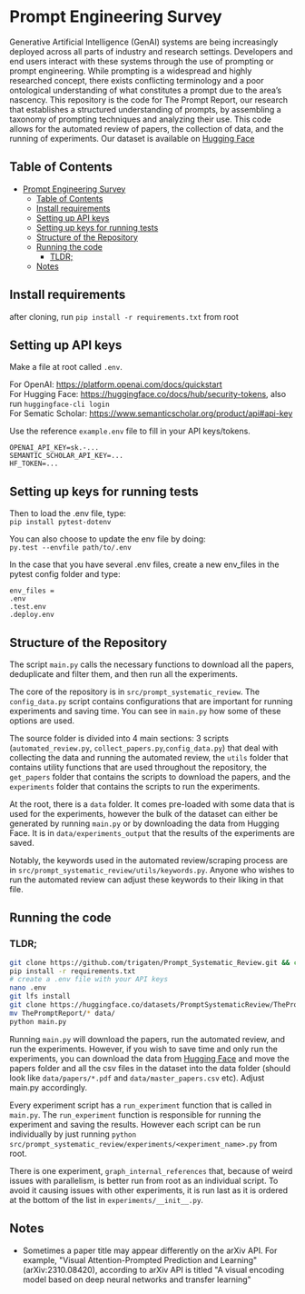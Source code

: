 # Prompt Engineering Survey
Generative Artificial Intelligence (GenAI) systems are being increasingly deployed across all parts of
industry and research settings. Developers and end users interact with these systems through the use of
prompting or prompt engineering. While prompting is a widespread and highly researched concept, there
exists conflicting terminology and a poor ontological understanding of what constitutes a prompt due to the
area’s nascency. This repository is the code for The Prompt Report, our research that establishes a structured 
understanding of prompts, by assembling a taxonomy of prompting techniques and analyzing their use. This code 
allows for the automated review of papers, the collection of data, and the running of experiments. Our dataset 
is available on [Hugging Face](https://huggingface.co/datasets/PromptSystematicReview/ThePromptReport)

## Table of Contents
- [Prompt Engineering Survey](#prompt-engineering-survey)
  - [Table of Contents](#table-of-contents)
  - [Install requirements](#install-requirements)
  - [Setting up API keys](#setting-up-api-keys)
  - [Setting up keys for running tests](#setting-up-keys-for-running-tests)
  - [Structure of the Repository](#structure-of-the-repository)
  - [Running the code](#running-the-code)
    - [TLDR;](#tldr)
  - [Notes](#notes)

## Install requirements

after cloning, run `pip install -r requirements.txt` from root

## Setting up API keys

Make a file at root called `.env`.

For OpenAI: https://platform.openai.com/docs/quickstart <br>
For Hugging Face: https://huggingface.co/docs/hub/security-tokens, also run `huggingface-cli login` <br>
For Sematic Scholar: https://www.semanticscholar.org/product/api#api-key  <br>

Use the reference `example.env` file to fill in your API keys/tokens. 
```
OPENAI_API_KEY=sk.-...
SEMANTIC_SCHOLAR_API_KEY=...
HF_TOKEN=...
```

## Setting up keys for running tests
Then to load the .env file, type: <br>
`pip install pytest-dotenv`

You can also choose to update the env file by doing: <br>
`py.test --envfile path/to/.env`

In the case that you have several .env files, create a new env_files in the pytest config folder and type:
```
env_files =
.env
.test.env
.deploy.env
```
## Structure of the Repository
The script `main.py` calls the necessary functions to download all the papers, deduplicate and filter them, and then run all the experiments. 

The core of the repository is in `src/prompt_systematic_review`. The `config_data.py` script contains configurations that are important for running experiments and saving time. You can see in `main.py` how some of these options are used. 

The source folder is divided into 4 main sections: 3 scripts (`automated_review.py`, `collect_papers.py`,`config_data.py`) that deal with collecting the data and running the automated review, the `utils` folder that contains utility functions that are used throughout the repository, the `get_papers` folder that contains the scripts to download the papers, and the `experiments` folder that contains the scripts to run the experiments. 

At the root, there is a `data` folder. It comes pre-loaded with some data that is used for the experiments, however the bulk of the dataset can either be generated by running `main.py` or by downloading the data from Hugging Face. It is in `data/experiments_output` that the results of the experiments are saved.

Notably, the keywords used in the automated review/scraping process are in `src/prompt_systematic_review/utils/keywords.py`. Anyone who wishes to run the automated review can adjust these keywords to their liking in that file. 

## Running the code

### TLDR;
```bash
git clone https://github.com/trigaten/Prompt_Systematic_Review.git && cd Prompt_Systematic_Review
pip install -r requirements.txt
# create a .env file with your API keys
nano .env
git lfs install
git clone https://huggingface.co/datasets/PromptSystematicReview/ThePromptReport
mv ThePromptReport/* data/
python main.py
```

Running `main.py` will download the papers, run the automated review, and run the experiments.
However, if you wish to save time and only run the experiments, you can download the data from [Hugging Face](https://huggingface.co/datasets/PromptSystematicReview/ThePromptReport) and move the papers folder and all the csv files in the dataset into the data folder (should look like `data/papers/*.pdf` and `data/master_papers.csv` etc). Adjust main.py accordingly. 

Every experiment script has a `run_experiment` function that is called in `main.py`. The `run_experiment` function is responsible for running the experiment and saving the results. However each script can be run individually by just running `python src/prompt_systematic_review/experiments/<experiment_name>.py` from root. 

There is one experiment, `graph_internal_references` that, because of weird issues with parallelism, is better run from root as an individual script. To avoid it causing issues with other experiments, it is run last as it is ordered at the bottom of the list in `experiments/__init__.py`.



## Notes

- Sometimes a paper title may appear differently on the arXiv API. For example, "Visual Attention-Prompted Prediction and Learning" (arXiv:2310.08420), according to arXiv API is titled "A visual encoding model based on deep neural networks and transfer learning"

